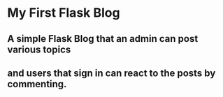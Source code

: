 # My First Flask Blog

## A simple Flask Blog that an admin can post various topics 
## and users that sign in can react to the posts by commenting.

